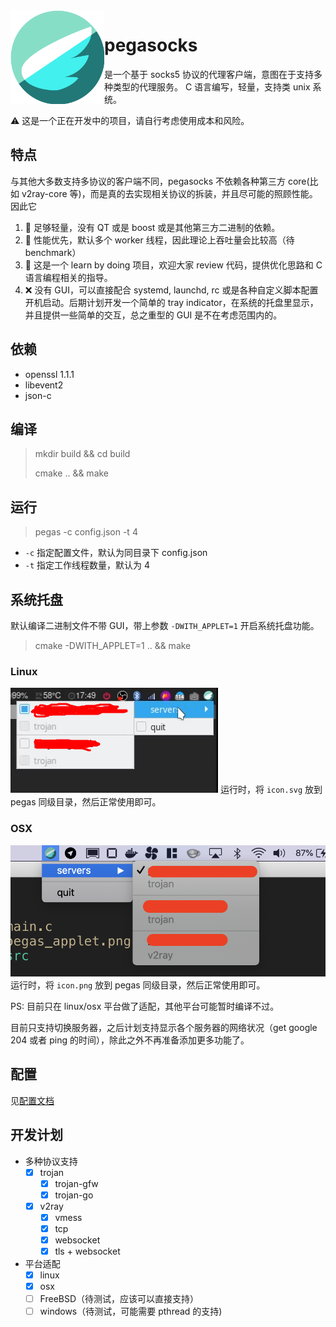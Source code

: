 <img src="./icon.svg" width="150" align="left" />

# pegasocks 

是一个基于 socks5 协议的代理客户端，意图在于支持多种类型的代理服务。
C 语言编写，轻量，支持类 unix 系统。

⚠️ 这是一个正在开发中的项目，请自行考虑使用成本和风险。


## 特点

与其他大多数支持多协议的客户端不同，pegasocks 不依赖各种第三方 core(比如 v2ray-core 等)，而是真的去实现相关协议的拆装，并且尽可能的照顾性能。因此它

1. 🍃 足够轻量，没有 QT 或是 boost 或是其他第三方二进制的依赖。
2. 🚀 性能优先，默认多个 worker 线程，因此理论上吞吐量会比较高（待benchmark）
3. 🚥 这是一个 learn by doing 项目，欢迎大家 review 代码，提供优化思路和 C 语言编程相关的指导。
4. ❌ 没有 GUI，可以直接配合 systemd, launchd, rc 或是各种自定义脚本配置开机启动。后期计划开发一个简单的 tray indicator，在系统的托盘里显示，并且提供一些简单的交互，总之重型的 GUI 是不在考虑范围内的。

## 依赖

- openssl 1.1.1
- libevent2
- json-c

## 编译

> mkdir build && cd build
>
> cmake .. && make


## 运行

> pegas -c config.json -t 4

- `-c` 指定配置文件，默认为同目录下 config.json
- `-t` 指定工作线程数量，默认为 4


## 系统托盘

默认编译二进制文件不带 GUI，带上参数 `-DWITH_APPLET=1` 开启系统托盘功能。

> cmake -DWITH_APPLET=1 .. && make

### Linux 

![pegas_applet.png](./pegas_applet.png)
运行时，将 `icon.svg` 放到 pegas 同级目录，然后正常使用即可。


### OSX

![pegas_applet_osx.png](./pegas_applet_osx.png)
运行时，将 `icon.png` 放到 pegas 同级目录，然后正常使用即可。

PS: 目前只在 linux/osx 平台做了适配，其他平台可能暂时编译不过。


 目前只支持切换服务器，之后计划支持显示各个服务器的网络状况（get google 204 或者 ping 的时间），除此之外不再准备添加更多功能了。

## 配置

见[配置文档](https://github.com/chux0519/pegasocks/wiki/%E9%85%8D%E7%BD%AE%E8%AF%B4%E6%98%8E)

## 开发计划

- 多种协议支持
  - [x] trojan
    - [x] trojan-gfw
    - [x] trojan-go
  - [x] v2ray
    - [x] vmess
    - [x] tcp
    - [x] websocket
    - [x] tls + websocket
- 平台适配
  - [x] linux
  - [x] osx
  - [ ] FreeBSD（待测试，应该可以直接支持）
  - [ ] windows（待测试，可能需要 pthread 的支持)
